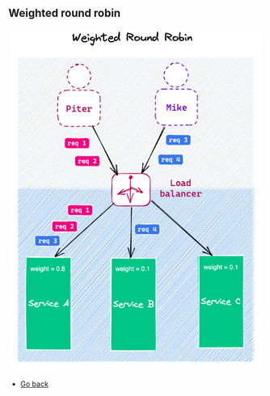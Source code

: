 ## Weighted round robin

![Sticky round robin](./20-weighted-round-robin.png)

* [Go back](../readme.md)